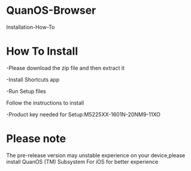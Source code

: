 # QuanOS-Browser
Installation-How-To
# How To Install
-Please download the zip file and then extract it

-Install Shortcuts app

-Run Setup files

Follow the instructions to install

-Product key needed for Setup:M5225XX-1601N-20NM9-11XO

# Please note
The pre-release version may unstable experience on your device,please install QuanOS (TM) Subsystem For iOS for better experience
